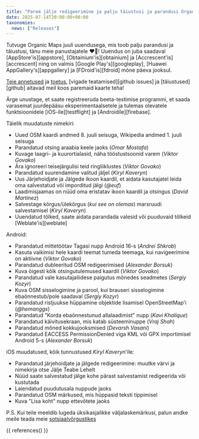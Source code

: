 ```yaml
---
title: "Parem jälje redigeerimine ja palju täiustusi ja parandusi Organic Maps juuli 2025 uuenduses"
date: 2025-07-14T20:00:00+00:00
taxonomies:
  news: ["Releases"]
---
```


Tutvuge Organic Maps juuli uuendusega, mis toob palju parandusi ja täiustusi, tänu meie panustajatele ❤️💪! Uuendus on juba saadaval [AppStore'is][appstore], [Obtainium'is][obtainium] ja [Accrescent'is][accrescent] ning on valmis [Google Play's][googleplay], [Huawei AppGallery's][appgallery] ja [FDroid'is][fdroid] mõne päeva jooksul.

[Teie annetused](@/donate/index.et.md) ja [toetus](@/contribute/index.et.md), [vigade teatamised][github issues] ja [täiustused][github] aitavad meil koos paremaid kaarte teha!

Ärge unustage, et saate registreeruda beeta-testimise programmi, et saada varasemat juurdepääsu eksperimentaalsetele ja tulemas olevatele funktsioonidele [iOS-ile][testflight] ja [Androidile][firebase].

Täielik muudatuste nimekiri:
- Uued OSM kaardi andmed 8. juuli seisuga, Wikipedia andmed 1. juuli seisuga
- Parandatud otsing araabia keele jaoks (_Omar Mostafa_)
- Kuvage laagri- ja kuurortialasid, näha tööstustsoonid varem (_Viktor Govako_)
- Ära ignoreeri teisejärgulisi teid ringliiklustes (_Viktor Govako_)
- Parandatud suurendamine valitud jäljel (_Kiryl Kaveryn_)
- Uus Järjehoidjate ja Jälgede ikoon kaardil, et aidata kasutajatel leida oma salvestatud või imporditud jälgi (_@euf_)
- Laadimisjaamas on nüüd oma eristatav ikoon kaardil ja otsingus (_David Martinez_)
- Salvestage kõrgus/ülekõrgus (_kui see on olemas_) marsruudi salvestamisel (_Kiryl Kaveryn_)
- Uuendatud tõlked, saate aidata parandada valesid või puuduvaid tõlkeid [Weblate'is][weblate]

Android:
- Parandatud mittetöötav Tagasi nupp Android 16-s (_Andrei Shkrob_)
- Kasuta vaikimisi hele kaardi teemat tumeda teemaga, kui navigeerimine on aktiivne (_Viktor Govako_)
- Parandatud dubleeritud OSM redigeerimised (_Alexander Borsuk_)
- Kuva õigesti kõik otsingutulemused kaardil (_Viktor Govako_)
- Parandatud vale kasutajaliidese paigutus mõnedes seadmetes (_Sergiy Kozyr_)
- Kuva OSM sisselogimine ja parool, kui brauseri sisselogimine ebaõnnestub/pole saadaval (_Sergiy Kozyr_)
- Parandatud ristjuukse hüppamine objektide lisamisel OpenStreetMap'i (_@hemanggs_)
- Parandatud "Korda ebaõnnestunud allalaadimist" nupp (_Kavi Khalique_)
- Parandatud käivitusekraan, mis katab süsteeminuppe (_Vraj Shah_)
- Parandatud mõned kokkujooksmised (_Devarsh Vasani_)
- Parandatud EACCESS PermissionDenied viga KML või GPX importimisel Android 5-s (_Alexander Borsuk_)

iOS muudatused, kõik tunnustused _Kiryl Kaveryn_'ile:
- Parandatud järjehoidjate ja jälgede redigeerimine: muutke värvi ja nimekirja otse Jälje Teabe Lehelt
- Nüüd saate salvestatud jälge kohe pärast salvestamist redigeerida või kustutada
- Laiendatud puudutusala nuppude jaoks
- Parandatud OSM märkused, mis hüppasid teksti tippimisel
- Kuva "Lisa koht" nupp ettevõtete jaoks

P.S. Kui teile meeldib lugeda üksikasjalikke väljalaskemärkusi, palun andke meile teada meie [sotsiaalvõrgustikes](/et/#kogukond)

{{ references() }}
